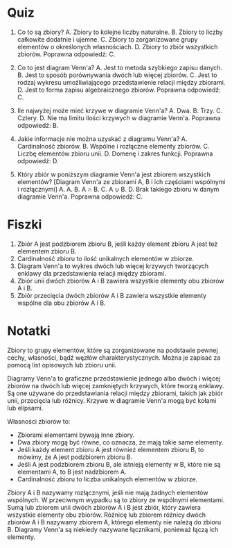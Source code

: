  # Quiz

1. Co to są zbiory?
A. Zbiory to kolejne liczby naturalne.
B. Zbiory to liczby całkowite dodatnie i ujemne.
C. Zbiory to zorganizowane grupy elementów o określonych własnościach.
D. Zbiory to zbiór wszystkich zbiorów.
Poprawna odpowiedź: C.

2. Co to jest diagram Venn'a?
A. Jest to metoda szybkiego zapisu danych.
B. Jest to sposób porównywania dwóch lub więcej zbiorów.
C. Jest to rodzaj wykresu umożliwiającego przedstawienie relacji między zbiorami.
D. Jest to forma zapisu algebraicznego zbiorów.
Poprawna odpowiedź: C.

3. Ile najwyżej może mieć krzywe w diagramie Venn'a?
A. Dwa.
B. Trzy.
C. Cztery.
D. Nie ma limitu ilości krzywych w diagramie Venn'a.
Poprawna odpowiedź: B.

4. Jakie informacje nie można uzyskać z diagramu Venn'a?
A. Cardinalność zbiorów.
B. Wspólne i rozłączne elementy zbiorów.
C. Liczbę elementów zbioru unii.
D. Domenę i zakres funkcji.
Poprawna odpowiedź: D.

5. Który zbiór w poniższym diagramie Venn'a jest zbiorem wszystkich elementów?
[Diagram Venn'a ze zbiorami A, B i ich częściami wspólnymi i rozłącznymi]
A. A.
B. A ∩ B.
C. A ∪ B.
D. Brak takiego zbioru w danym diagramie Venn'a.
Poprawna odpowiedź: C.

# Fiszki

1. Zbiór A jest podzbiorem zbioru B, jeśli każdy element zbioru A jest też elementem zbioru B.
2. Cardinalność zbioru to ilość unikalnych elementów w zbiorze.
3. Diagram Venn'a to wykres dwóch lub więcej krzywych tworzących enklawy dla przedstawienia relacji między zbiorami.
4. Zbiór unii dwóch zbiorów A i B zawiera wszystkie elementy obu zbiorów A i B.
5. Zbiór przecięcia dwóch zbiorów A i B zawiera wszystkie elementy wspólne dla obu zbiorów A i B.

# Notatki

Zbiory to grupy elementów, które są zorganizowane na podstawie pewnej cechy, własności, bądź węzłów charakterystycznych. Można je zapisać za pomocą list opisowych lub zbioru unii.

Diagramy Venn'a to graficzne przedstawienie jednego albo dwóch i więcej zbiorów na dwóch lub więcej zamkniętych krzywych, które tworzą enklawy. Są one używane do przedstawiania relacji między zbiorami, takich jak zbiór unii, przecięcia lub różnicy. Krzywe w diagramie Venn'a mogą być kołami lub elipsami.

Własności zbiorów to:

* Zbiorami elementami bywają inne zbiory.
* Dwa zbiory mogą być równe, co oznacza, że mają takie same elementy.
* Jeśli każdy element zbioru A jest również elementem zbioru B, to mówimy, że A jest podzbiorem zbioru B.
* Jeśli A jest podzbiorem zbioru B, ale istnieją elementy w B, które nie są elementami A, to B jest nadzbiorem A.
* Cardinalność zbioru to liczba unikalnych elementów w zbiorze.

Zbiory A i B nazywamy rozłącznymi, jeśli nie mają żadnych elementów wspólnych. W przeciwnym wypadku są to zbiory ze wspólnymi elementami. Sumą lub zbiorem unii dwóch zbiorów A i B jest zbiór, który zawiera wszystkie elementy obu zbiorów. Różnicę lub zbiorem różnicy dwóch zbiorów A i B nazywamy zbiorem A, którego elementy nie należą do zbioru B. Diagramy Venn'a są niekiedy nazywane łącznikami, ponieważ łączą ich elementy.